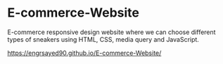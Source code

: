 # E-commerce-Website
E-commerce responsive design website where we can choose different types of sneakers using HTML, CSS, media query and JavaScript.

https://engrsayed90.github.io/E-commerce-Website/
